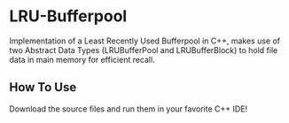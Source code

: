 # LRU-Bufferpool
Implementation of a Least Recently Used Bufferpool in C++, makes use of two Abstract Data Types (LRUBufferPool and LRUBufferBlock) to hold file data in main memory for efficient recall.

## How To Use
Download the source files and run them in your favorite C++ IDE!
